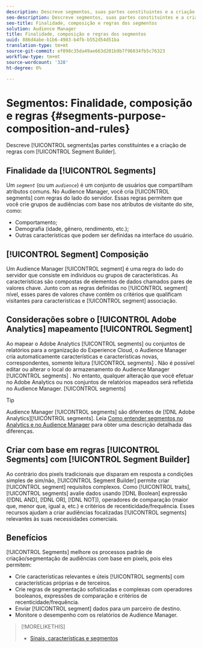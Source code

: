 ```yaml
---
description: Descreve segmentos, suas partes constituintes e a criação de regras com o Construtor de segmentos.
seo-description: Descreve segmentos, suas partes constituintes e a criação de regras com o Construtor de segmentos.
seo-title: Finalidade, composição e regras dos segmentos
solution: Audience Manager
title: Finalidade, composição e regras dos segmentos
uuid: 886d4abe-b1b6-4983-b4fb-b552d54d51ba
translation-type: tm+mt
source-git-commit: ef098c35da49ae663d201b9b7f96034fb5c76323
workflow-type: tm+mt
source-wordcount: '328'
ht-degree: 0%

---
```



# Segmentos: Finalidade, composição e regras {#segments-purpose-composition-and-rules}

Descreve [!UICONTROL segments]as partes constituintes e a criação de regras com [!UICONTROL Segment Builder].

## Finalidade da [!UICONTROL Segments]

Um *`segment`* (ou um *`audience`*) é um conjunto de usuários que compartilham atributos comuns. No Audience Manager, você cria [!UICONTROL segments] com regras do lado do servidor. Essas regras permitem que você crie grupos de audiências com base nos atributos de visitante do site, como:

* Comportamento;
* Demografia (idade, gênero, rendimento, etc.);
* Outras características que podem ser definidas na interface do usuário.

## [!UICONTROL Segment] Composição

Um Audience Manager [!UICONTROL segment] é uma regra do lado do servidor que consiste em indivíduos ou grupos de características. As características são compostas de elementos de dados chamados pares de valores chave. Junto com as regras definidas no [!UICONTROL segment] nível, esses pares de valores chave contêm os critérios que qualificam visitantes para características e [!UICONTROL segment] associação.

## Considerações sobre o [!UICONTROL Adobe Analytics] mapeamento [!UICONTROL Segment]

Ao mapear o Adobe Analytics [!UICONTROL segments] ou conjuntos de relatórios para a organização do Experience Cloud, o Audience Manager cria automaticamente características e características novas, correspondentes, somente leitura [!UICONTROL segments] . Não é possível editar ou alterar o local do armazenamento do Audience Manager [!UICONTROL segments] . No entanto, qualquer alteração que você efetuar no Adobe Analytics ou nos conjuntos de relatórios mapeados será refletida no Audience Manager. [!UICONTROL segments]

>[!TIP]
>
>Audience Manager [!UICONTROL segments] são diferentes de [!DNL Adobe Analytics][!UICONTROL segments]. Leia [Como entender segmentos no Analytics e no Audience Manager](https://docs.adobe.com/content/help/en/analytics/integration/audience-analytics/audience-analytics-workflow/aam-analytics-segments.html) para obter uma descrição detalhada das diferenças.

## Criar com base em regras [!UICONTROL Segments] com [!UICONTROL Segment Builder]

Ao contrário dos pixels tradicionais que disparam em resposta a condições simples de sim/não, [!UICONTROL Segment Builder] permite criar [!UICONTROL segment] requisitos complexos. Como [!UICONTROL traits], [!UICONTROL segments] avalie dados usando [!DNL Boolean] expressão ([!DNL AND], [!DNL OR], [!DNL NOT]), operadores de comparação (maior que, menor que, igual a, etc.) e critérios de recenticidade/frequência. Esses recursos ajudam a criar audiências focalizadas [!UICONTROL segments] relevantes às suas necessidades comerciais.

## Benefícios

[!UICONTROL Segments] melhore os processos padrão de criação/segmentação de audiências com base em pixels, pois eles permitem:

* Crie características relevantes e úteis [!UICONTROL segments] com características próprias e de terceiros.
* Crie regras de segmentação sofisticadas e complexas com operadores booleanos, expressões de comparação e critérios de recenticidade/frequência.
* Enviar [!UICONTROL segment] dados para um parceiro de destino.
* Monitore o desempenho com os relatórios de Audience Manager.

>[!MORELIKETHIS]
>
>* [Sinais, características e segmentos](../../reference/signal-trait-segment.md)

